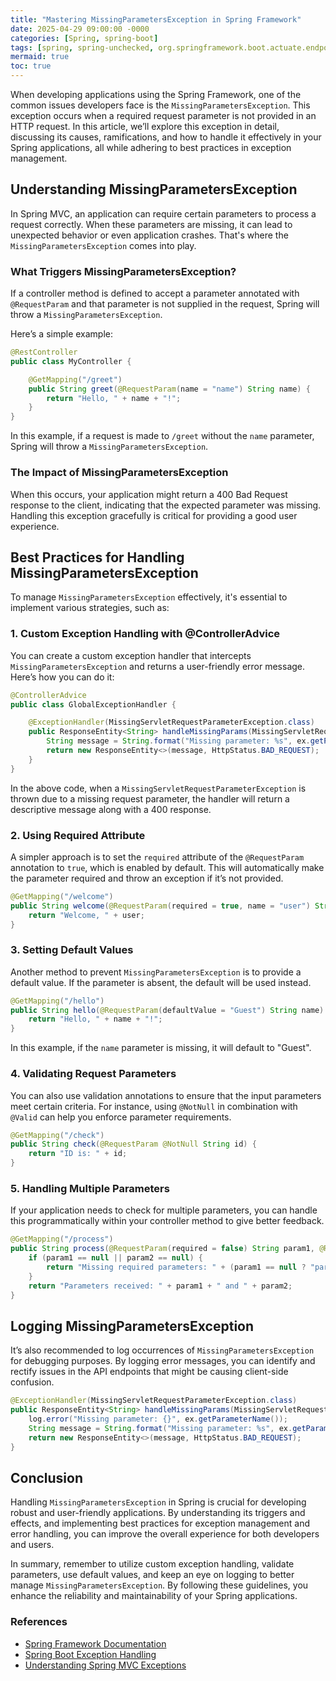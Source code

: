 ```yaml
---
title: "Mastering MissingParametersException in Spring Framework"
date: 2025-04-29 09:00:00 -0000
categories: [Spring, spring-boot]
tags: [spring, spring-unchecked, org.springframework.boot.actuate.endpoint.invoke]
mermaid: true
toc: true
---
```



When developing applications using the Spring Framework, one of the common issues developers face is the `MissingParametersException`. This exception occurs when a required request parameter is not provided in an HTTP request. In this article, we’ll explore this exception in detail, discussing its causes, ramifications, and how to handle it effectively in your Spring applications, all while adhering to best practices in exception management.

## Understanding MissingParametersException

In Spring MVC, an application can require certain parameters to process a request correctly. When these parameters are missing, it can lead to unexpected behavior or even application crashes. That's where the `MissingParametersException` comes into play.

### What Triggers MissingParametersException?

If a controller method is defined to accept a parameter annotated with `@RequestParam` and that parameter is not supplied in the request, Spring will throw a `MissingParametersException`.

Here’s a simple example:

```java
@RestController
public class MyController {

    @GetMapping("/greet")
    public String greet(@RequestParam(name = "name") String name) {
        return "Hello, " + name + "!";
    }
}
```

In this example, if a request is made to `/greet` without the `name` parameter, Spring will throw a `MissingParametersException`.

### The Impact of MissingParametersException

When this occurs, your application might return a 400 Bad Request response to the client, indicating that the expected parameter was missing. Handling this exception gracefully is critical for providing a good user experience.

## Best Practices for Handling MissingParametersException

To manage `MissingParametersException` effectively, it's essential to implement various strategies, such as:

### 1. Custom Exception Handling with @ControllerAdvice

You can create a custom exception handler that intercepts `MissingParametersException` and returns a user-friendly error message. Here’s how you can do it:

```java
@ControllerAdvice
public class GlobalExceptionHandler {

    @ExceptionHandler(MissingServletRequestParameterException.class)
    public ResponseEntity<String> handleMissingParams(MissingServletRequestParameterException ex) {
        String message = String.format("Missing parameter: %s", ex.getParameterName());
        return new ResponseEntity<>(message, HttpStatus.BAD_REQUEST);
    }
}
```

In the above code, when a `MissingServletRequestParameterException` is thrown due to a missing request parameter, the handler will return a descriptive message along with a 400 response.

### 2. Using Required Attribute

A simpler approach is to set the `required` attribute of the `@RequestParam` annotation to `true`, which is enabled by default. This will automatically make the parameter required and throw an exception if it’s not provided.

```java
@GetMapping("/welcome")
public String welcome(@RequestParam(required = true, name = "user") String user) {
    return "Welcome, " + user;
}
```

### 3. Setting Default Values

Another method to prevent `MissingParametersException` is to provide a default value. If the parameter is absent, the default will be used instead.

```java
@GetMapping("/hello")
public String hello(@RequestParam(defaultValue = "Guest") String name) {
    return "Hello, " + name + "!";
}
```

In this example, if the `name` parameter is missing, it will default to "Guest".

### 4. Validating Request Parameters

You can also use validation annotations to ensure that the input parameters meet certain criteria. For instance, using `@NotNull` in combination with `@Valid` can help you enforce parameter requirements.

```java
@GetMapping("/check")
public String check(@RequestParam @NotNull String id) {
    return "ID is: " + id;
}
```

### 5. Handling Multiple Parameters

If your application needs to check for multiple parameters, you can handle this programmatically within your controller method to give better feedback.

```java
@GetMapping("/process")
public String process(@RequestParam(required = false) String param1, @RequestParam(required = false) String param2) {
    if (param1 == null || param2 == null) {
        return "Missing required parameters: " + (param1 == null ? "param1 " : "") + (param2 == null ? "param2" : "");
    }
    return "Parameters received: " + param1 + " and " + param2;
}
```

## Logging MissingParametersException

It’s also recommended to log occurrences of `MissingParametersException` for debugging purposes. By logging error messages, you can identify and rectify issues in the API endpoints that might be causing client-side confusion.

```java
@ExceptionHandler(MissingServletRequestParameterException.class)
public ResponseEntity<String> handleMissingParams(MissingServletRequestParameterException ex) {
    log.error("Missing parameter: {}", ex.getParameterName());
    String message = String.format("Missing parameter: %s", ex.getParameterName());
    return new ResponseEntity<>(message, HttpStatus.BAD_REQUEST);
}
```

## Conclusion

Handling `MissingParametersException` in Spring is crucial for developing robust and user-friendly applications. By understanding its triggers and effects, and implementing best practices for exception management and error handling, you can improve the overall experience for both developers and users.

In summary, remember to utilize custom exception handling, validate parameters, use default values, and keep an eye on logging to better manage `MissingParametersException`. By following these guidelines, you enhance the reliability and maintainability of your Spring applications.

### References

- [Spring Framework Documentation](https://docs.spring.io/spring-framework/docs/current/reference/html/web.html#mvc-ann-parameters)
- [Spring Boot Exception Handling](https://docs.spring.io/spring-boot/docs/current/reference/htmlsingle/#boot-features-error-handling)
- [Understanding Spring MVC Exceptions](https://www.baeldung.com/spring-mvc-exceptions)